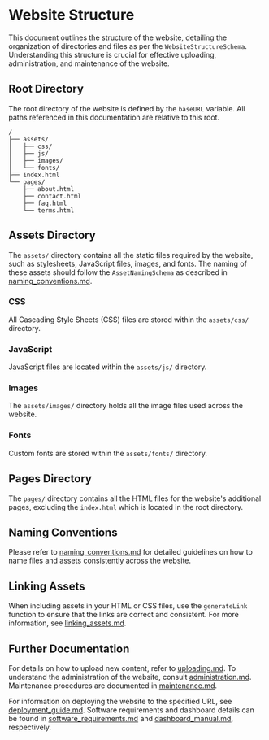 # Website Structure

This document outlines the structure of the website, detailing the organization of directories and files as per the `WebsiteStructureSchema`. Understanding this structure is crucial for effective uploading, administration, and maintenance of the website.

## Root Directory

The root directory of the website is defined by the `baseURL` variable. All paths referenced in this documentation are relative to this root.

```
/
├── assets/
│   ├── css/
│   ├── js/
│   ├── images/
│   └── fonts/
├── index.html
└── pages/
    ├── about.html
    ├── contact.html
    ├── faq.html
    └── terms.html
```

## Assets Directory

The `assets/` directory contains all the static files required by the website, such as stylesheets, JavaScript files, images, and fonts. The naming of these assets should follow the `AssetNamingSchema` as described in [naming_conventions.md](naming_conventions.md).

### CSS

All Cascading Style Sheets (CSS) files are stored within the `assets/css/` directory.

### JavaScript

JavaScript files are located within the `assets/js/` directory.

### Images

The `assets/images/` directory holds all the image files used across the website.

### Fonts

Custom fonts are stored within the `assets/fonts/` directory.

## Pages Directory

The `pages/` directory contains all the HTML files for the website's additional pages, excluding the `index.html` which is located in the root directory.

## Naming Conventions

Please refer to [naming_conventions.md](naming_conventions.md) for detailed guidelines on how to name files and assets consistently across the website.

## Linking Assets

When including assets in your HTML or CSS files, use the `generateLink` function to ensure that the links are correct and consistent. For more information, see [linking_assets.md](linking_assets.md).

## Further Documentation

For details on how to upload new content, refer to [uploading.md](uploading.md). To understand the administration of the website, consult [administration.md](administration.md). Maintenance procedures are documented in [maintenance.md](maintenance.md).

For information on deploying the website to the specified URL, see [deployment_guide.md](deployment_guide.md). Software requirements and dashboard details can be found in [software_requirements.md](software_requirements.md) and [dashboard_manual.md](dashboard_manual.md), respectively.